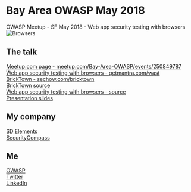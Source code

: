# Bay Area OWASP May 2018
OWASP Meetup - SF May 2018  - Web app security testing with browsers  
![Browsers](https://getmantra.com/web-app-security-testing-with-browsers/browsers.png)   
 

The talk
----
[Meetup.com page - meetup.com/Bay-Area-OWASP/events/250849787](https://www.meetup.com/Bay-Area-OWASP/events/250849787/)  
[Web app security testing with browsers - getmantra.com/wast](https://getmantra.com/web-app-security-testing-with-browsers/)  
[BrickTown - sechow.com/bricktown](https://sechow.com/bricktown/index.html)  
[BrickTown source](https://github.com/Abhi-M/bricktown)  
[Web app security testing with browsers - source](https://github.com/Abhi-M/web-app-security-testing-with-browsers)  
[Presentation slides](https://github.com/Abhi-M/Bay-Area-OWASP-May-2018/raw/master/WAST_widescreen.pptx)  
   
My company 
---- 
[SD Elements](https://www.securitycompass.com/sdelements/)  
[SecurityCompass](https://www.securitycompass.com/)  

Me
----
[OWASP](https://www.owasp.org/index.php/User:Abhi_M_Balakrishnan)   
[Twitter](https://twitter.com/abhimbala)   
[LinkedIn](https://www.linkedin.com/in/abhimbalakrishnan)   
